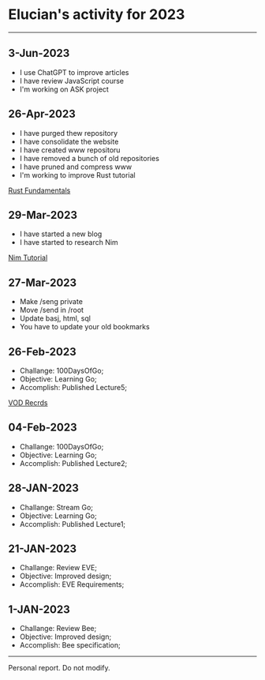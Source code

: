 # Elucian's activity for 2023
---

## 3-Jun-2023

* I use ChatGPT to improve articles
* I have review JavaScript course
* I'm working on ASK project

## 26-Apr-2023

* I have purged thew repository
* I have consolidate the website
* I have created www repositoru
* I have removed a bunch of old repositories
* I have pruned and compress www
* I'm working to improve Rust tutorial

[Rust Fundamentals](https://sagecode.net/rust)

## 29-Mar-2023

* I have started a new blog 
* I have started to research Nim

[Nim Tutorial](https://sagecode.net/nim)


## 27-Mar-2023

* Make /seng private
* Move /send in /root
* Update basj, html, sql
* You have to update your old bookmarks

## 26-Feb-2023

* Challange: 100DaysOfGo;
* Objective: Learning Go;
* Accomplish: Published Lecture5;

[VOD Recrds](https://twitch.tv/eluchn)

## 04-Feb-2023

* Challange: 100DaysOfGo;
* Objective: Learning Go;
* Accomplish: Published Lecture2;

## 28-JAN-2023

* Challange: Stream Go;
* Objective: Learning Go;
* Accomplish: Published Lecture1;

## 21-JAN-2023

* Challange: Review EVE;
* Objective: Improved design;
* Accomplish: EVE Requirements;

## 1-JAN-2023

* Challange: Review Bee;
* Objective: Improved design;
* Accomplish: Bee specification;

---
Personal report. Do not modify.
